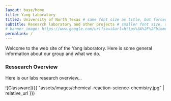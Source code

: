 ```yaml
---
layout: base/home
title: Yang Laboratory
title2: University of North Texas # same font size as title, but forced onto a second line
subtitle: Research laboratory and other projects # smaller font size, shown below title+title2
# banner_image: https://www.google.com/url?sa=i&url=https%3A%2F%2Fbiomedical.engineering.unt.edu%2Fundergraduate%2Fsenior-design&psig=AOvVaw1sgDwKqYuUPtOV2kUMkIcr&ust=1699556562400000&source=images&cd=vfe&opi=89978449&ved=0CBIQjRxqFwoTCJjemdqLtYIDFQAAAAAdAAAAABAQ
permalink: /
---
```


<style>mark{ color:rgb(185,220,210); background-color:white; }</style>

Welcome to the web site of the Yang laboratory.
Here is some general information about our group
and what we do.

### Ressearch Overview

Here is our labs research overview...

![Glassware]({{ "assets/images/chemical-reaction-science-chemistry.jpg" | relative_url }})

